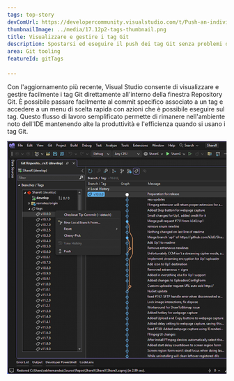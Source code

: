 ```yaml
---
tags: top-story
devComUrl: https://developercommunity.visualstudio.com/t/Push-an-individual-tag-from-Visual-Studi/1332043
thumbnailImage: ../media/17.12p2-tags-thumbnail.png
title: Visualizzare e gestire i tag Git
description: Spostarsi ed eseguire il push dei tag Git senza problemi da Visual Studio.
area: Git tooling
featureId: gitTags

---
```



Con l'aggiornamento più recente, Visual Studio consente di visualizzare e gestire facilmente i tag Git direttamente all'interno della finestra Repository Git. È possibile passare facilmente al commit specifico associato a un tag e accedere a un menu di scelta rapida con azioni che è possibile eseguire sul tag. Questo flusso di lavoro semplificato permette di rimanere nell'ambiente noto dell'IDE mantenendo alte la produttività e l'efficienza quando si usano i tag Git.

![Notifica di Git mv](../media/17.12p2-tags.png)
